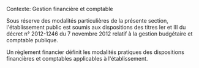 Contexte: Gestion financière et comptable

Sous réserve des modalités particulières de la présente section, l'établissement public est soumis aux dispositions des titres Ier et III du décret n° 2012-1246 du 7 novembre 2012 relatif à la gestion budgétaire et comptable publique.

Un règlement financier définit les modalités pratiques des dispositions financières et comptables applicables à l'établissement.